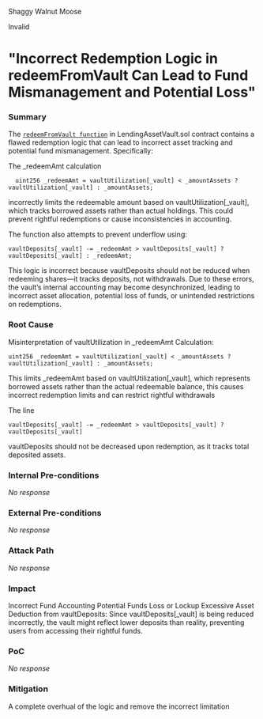 Shaggy Walnut Moose

Invalid

# "Incorrect Redemption Logic in redeemFromVault Can Lead to Fund Mismanagement and Potential Loss"

### Summary

The [`redeemFromVault function`](https://github.com/sherlock-audit/2025-01-peapods-finance/blob/main/contracts/contracts/LendingAssetVault.sol#L325C3-L334C6) in LendingAssetVault.sol contract  contains a flawed redemption logic that can lead to incorrect asset tracking and potential fund mismanagement. Specifically:

The _redeemAmt calculation
```
  uint256 _redeemAmt = vaultUtilization[_vault] < _amountAssets ? vaultUtilization[_vault] : _amountAssets;
 ```
incorrectly limits the redeemable amount based on vaultUtilization[_vault], which tracks borrowed assets rather than actual holdings. This could prevent rightful redemptions or cause inconsistencies in accounting.

The function also attempts to prevent underflow using:

```
vaultDeposits[_vault] -= _redeemAmt > vaultDeposits[_vault] ? vaultDeposits[_vault] : _redeemAmt;
```
This logic is incorrect because vaultDeposits should not be reduced when redeeming shares—it tracks deposits, not withdrawals.
Due to these errors, the vault’s internal accounting may become desynchronized, leading to incorrect asset allocation, potential loss of funds, or unintended restrictions on redemptions.

### Root Cause

Misinterpretation of vaultUtilization in _redeemAmt Calculation:
 ```
 uint256 _redeemAmt = vaultUtilization[_vault] < _amountAssets ? vaultUtilization[_vault] : _amountAssets;
```
This  limits _redeemAmt based on vaultUtilization[_vault], which represents borrowed assets rather than the actual redeemable balance, this causes incorrect redemption limits and can restrict rightful withdrawals

The line
```
vaultDeposits[_vault] -= _redeemAmt > vaultDeposits[_vault] ? vaultDeposits[_vault]
```
vaultDeposits should not be decreased upon redemption, as it tracks total deposited assets.


### Internal Pre-conditions

_No response_

### External Pre-conditions

_No response_

### Attack Path

_No response_

### Impact

Incorrect Fund Accounting
Potential Funds Loss or Lockup
Excessive Asset Deduction from vaultDeposits:
     Since vaultDeposits[_vault] is being reduced incorrectly, the vault might reflect lower deposits than reality, preventing users from accessing their rightful funds.

### PoC

_No response_

### Mitigation

A complete  overhual of the logic  and remove the incorrect limitation